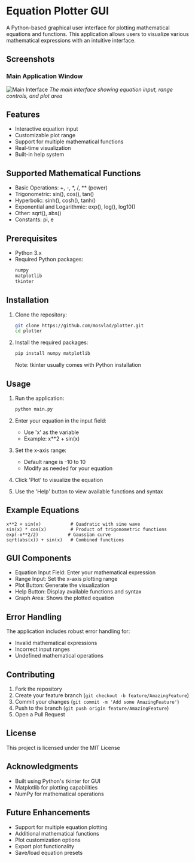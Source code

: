 # Equation Plotter GUI

A Python-based graphical user interface for plotting mathematical equations and functions. This application allows users to visualize various mathematical expressions with an intuitive interface.

## Screenshots

### Main Application Window
![Main Interface](screenshots/main_interface.png)
*The main interface showing equation input, range controls, and plot area*


## Features

- Interactive equation input
- Customizable plot range
- Support for multiple mathematical functions
- Real-time visualization
- Built-in help system

## Supported Mathematical Functions

- Basic Operations: +, -, *, /, ** (power)
- Trigonometric: sin(), cos(), tan()
- Hyperbolic: sinh(), cosh(), tanh()
- Exponential and Logarithmic: exp(), log(), log10()
- Other: sqrt(), abs()
- Constants: pi, e

## Prerequisites

- Python 3.x
- Required Python packages:
  ```bash
  numpy
  matplotlib
  tkinter
  ```

## Installation

1. Clone the repository:
   ```bash
   git clone https://github.com/mosvlad/plotter.git
   cd plotter
   ```

2. Install the required packages:
   ```bash
   pip install numpy matplotlib
   ```
   Note: tkinter usually comes with Python installation

## Usage

1. Run the application:
   ```bash
   python main.py
   ```

2. Enter your equation in the input field:
   - Use 'x' as the variable
   - Example: x**2 + sin(x)

3. Set the x-axis range:
   - Default range is -10 to 10
   - Modify as needed for your equation

4. Click 'Plot' to visualize the equation

5. Use the 'Help' button to view available functions and syntax

## Example Equations

```
x**2 + sin(x)           # Quadratic with sine wave
sin(x) * cos(x)         # Product of trigonometric functions
exp(-x**2/2)           # Gaussian curve
sqrt(abs(x)) + sin(x)   # Combined functions
```

## GUI Components

- Equation Input Field: Enter your mathematical expression
- Range Input: Set the x-axis plotting range
- Plot Button: Generate the visualization
- Help Button: Display available functions and syntax
- Graph Area: Shows the plotted equation

## Error Handling

The application includes robust error handling for:
- Invalid mathematical expressions
- Incorrect input ranges
- Undefined mathematical operations

## Contributing

1. Fork the repository
2. Create your feature branch (`git checkout -b feature/AmazingFeature`)
3. Commit your changes (`git commit -m 'Add some AmazingFeature'`)
4. Push to the branch (`git push origin feature/AmazingFeature`)
5. Open a Pull Request

## License

This project is licensed under the MIT License

## Acknowledgments

- Built using Python's tkinter for GUI
- Matplotlib for plotting capabilities
- NumPy for mathematical operations

## Future Enhancements

- Support for multiple equation plotting
- Additional mathematical functions
- Plot customization options
- Export plot functionality
- Save/load equation presets